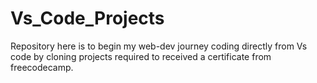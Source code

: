 # Vs_Code_Projects
Repository here is to begin my web-dev journey coding directly from Vs code by cloning
projects required to received a certificate from freecodecamp.
